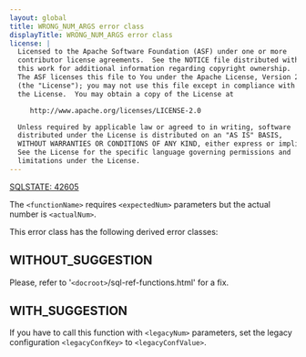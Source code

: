 ```yaml
---
layout: global
title: WRONG_NUM_ARGS error class
displayTitle: WRONG_NUM_ARGS error class
license: |
  Licensed to the Apache Software Foundation (ASF) under one or more
  contributor license agreements.  See the NOTICE file distributed with
  this work for additional information regarding copyright ownership.
  The ASF licenses this file to You under the Apache License, Version 2.0
  (the "License"); you may not use this file except in compliance with
  the License.  You may obtain a copy of the License at

     http://www.apache.org/licenses/LICENSE-2.0

  Unless required by applicable law or agreed to in writing, software
  distributed under the License is distributed on an "AS IS" BASIS,
  WITHOUT WARRANTIES OR CONDITIONS OF ANY KIND, either express or implied.
  See the License for the specific language governing permissions and
  limitations under the License.
---
```


[SQLSTATE: 42605](sql-error-conditions-sqlstates.html#class-42-syntax-error-or-access-rule-violation)

The `<functionName>` requires `<expectedNum>` parameters but the actual number is `<actualNum>`.

This error class has the following derived error classes:

## WITHOUT_SUGGESTION

Please, refer to '`<docroot>`/sql-ref-functions.html' for a fix.

## WITH_SUGGESTION

If you have to call this function with `<legacyNum>` parameters, set the legacy configuration `<legacyConfKey>` to `<legacyConfValue>`.



